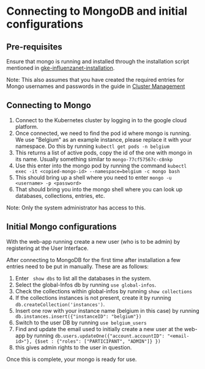 # Connecting to MongoDB and initial configurations

## Pre-requisites

Ensure that mongo is running and installed through the installation script mentioned in [gke-influenzanet-installation](https://github.com/influenzanet/influenzanet-setup-guide/blob/master/installation/3-install-influenzanet-gke.md). 

Note: This also assumes that you have created the required entries for Mongo usernames and passwords in the guide in [Cluster Management](https://github.com/influenzanetBE/cluster-management)

## Connecting to Mongo

1. Connect to the Kubernetes cluster by logging in to the google cloud platform.
2. Once connected, we need to find the pod id where mongo is running. We use "Belgium" as an example instance, please replace it with your namespace. Do this by running ```kubectl get pods -n belgium```
3. This returns a list of active pods, copy the id of the one with mongo in its name. Usually something similar to ```mongo-77cf57567c-c8nkp```
4. Use this enter into the mongo pod by running the command ``` kubectl exec -it <copied-mongo-id> --namespace=belgium -c mongo bash ```
5. This should bring up a shell where you need to enter ``` mongo -u <username> -p <password> ```
6. That should bring you into the mongo shell where you can look up databases, collections, entries, etc.

Note: Only the system administrator has access to this.

## Initial Mongo configurations

With the web-app running create a new user (who is to be admin) by registering at the User Interface.

After connecting to MongoDB for the first time after installation a few entries need to be put in manually. These are as follows:

1. Enter ``` show dbs``` to list all the databases in the system.
2. Select the global-Infos db by running ``` use global-infos ```.
3. Check the collections within global-infos by running ``` show collections ```
4. If the collections instances is not present, create it by running ``` db.createCollection('instances') ```.
5. Insert one row with your instance name (belgium in this case) by running ``` db.instances.insert({"instanceID": "belgium"})```
6. Switch to the user DB by running ``` use belgium_users ```
7. Find and update the email used to initially create a new user at the web-app by running ```db.users.updateOne({"account.accountID": "<email-id>"}, {$set : {"roles": ["PARTICIPANT", "ADMIN"]} }) ```
8. this gives admin rights to the user in question.

Once this is complete, your mongo is ready for use.
